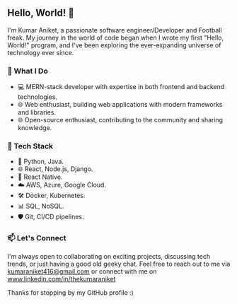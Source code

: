 ## Hello, World! 👋

I'm Kumar Aniket, a passionate software engineer/Developer and Football freak. My journey in the world of code began when I wrote my first "Hello, World!" program, and I've been exploring the ever-expanding universe of technology ever since.

### 🚀 What I Do

- 💻 MERN-stack developer with expertise in both frontend and backend technologies.
- 🌐 Web enthusiast, building web applications with modern frameworks and libraries.
- 🌐 Open-source enthusiast, contributing to the community and sharing knowledge.

### 🔧 Tech Stack

- 🌟 Python, Java.
- 🌐 React, Node.js, Django.
- 📱 React Native.
- ☁️ AWS, Azure, Google Cloud.
- 🛠️ Docker, Kubernetes.
- 📊 SQL, NoSQL.
- 🛡️ Git, CI/CD pipelines.

### 📫 Let's Connect
I'm always open to collaborating on exciting projects, discussing tech trends, or just having a good old geeky chat. Feel free to reach out to me via kumaraniket416@gmail.com or connect with me on www.linkedin.com/in/thekumaraniket

Thanks for stopping by my GitHub profile :)
